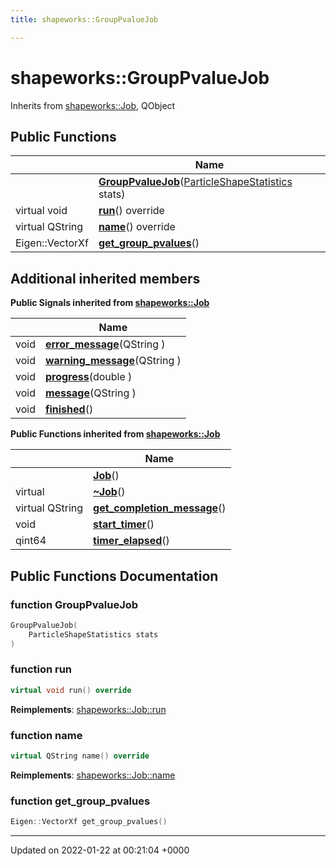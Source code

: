 ```yaml
---
title: shapeworks::GroupPvalueJob

---
```


# shapeworks::GroupPvalueJob





Inherits from [shapeworks::Job](../Classes/classshapeworks_1_1Job.md), QObject

## Public Functions

|                | Name           |
| -------------- | -------------- |
| | **[GroupPvalueJob](../Classes/classshapeworks_1_1GroupPvalueJob.md#function-grouppvaluejob)**([ParticleShapeStatistics](../Classes/classshapeworks_1_1ParticleShapeStatistics.md) stats) |
| virtual void | **[run](../Classes/classshapeworks_1_1GroupPvalueJob.md#function-run)**() override |
| virtual QString | **[name](../Classes/classshapeworks_1_1GroupPvalueJob.md#function-name)**() override |
| Eigen::VectorXf | **[get_group_pvalues](../Classes/classshapeworks_1_1GroupPvalueJob.md#function-get-group-pvalues)**() |

## Additional inherited members

**Public Signals inherited from [shapeworks::Job](../Classes/classshapeworks_1_1Job.md)**

|                | Name           |
| -------------- | -------------- |
| void | **[error_message](../Classes/classshapeworks_1_1Job.md#signal-error-message)**(QString ) |
| void | **[warning_message](../Classes/classshapeworks_1_1Job.md#signal-warning-message)**(QString ) |
| void | **[progress](../Classes/classshapeworks_1_1Job.md#signal-progress)**(double ) |
| void | **[message](../Classes/classshapeworks_1_1Job.md#signal-message)**(QString ) |
| void | **[finished](../Classes/classshapeworks_1_1Job.md#signal-finished)**() |

**Public Functions inherited from [shapeworks::Job](../Classes/classshapeworks_1_1Job.md)**

|                | Name           |
| -------------- | -------------- |
| | **[Job](../Classes/classshapeworks_1_1Job.md#function-job)**() |
| virtual | **[~Job](../Classes/classshapeworks_1_1Job.md#function-~job)**() |
| virtual QString | **[get_completion_message](../Classes/classshapeworks_1_1Job.md#function-get-completion-message)**() |
| void | **[start_timer](../Classes/classshapeworks_1_1Job.md#function-start-timer)**() |
| qint64 | **[timer_elapsed](../Classes/classshapeworks_1_1Job.md#function-timer-elapsed)**() |


## Public Functions Documentation

### function GroupPvalueJob

```cpp
GroupPvalueJob(
    ParticleShapeStatistics stats
)
```


### function run

```cpp
virtual void run() override
```


**Reimplements**: [shapeworks::Job::run](../Classes/classshapeworks_1_1Job.md#function-run)


### function name

```cpp
virtual QString name() override
```


**Reimplements**: [shapeworks::Job::name](../Classes/classshapeworks_1_1Job.md#function-name)


### function get_group_pvalues

```cpp
Eigen::VectorXf get_group_pvalues()
```


-------------------------------

Updated on 2022-01-22 at 00:21:04 +0000